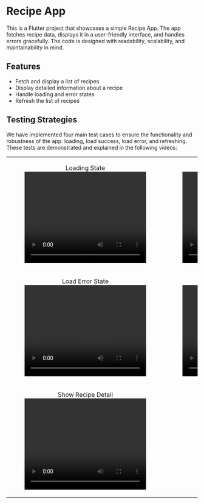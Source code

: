 # Recipe App

This is a Flutter project that showcases a simple Recipe App. The app fetches recipe data, displays it in a user-friendly interface, and handles errors gracefully. The code is designed with readability, scalability, and maintainability in mind.

## Features

- Fetch and display a list of recipes
- Display detailed information about a recipe
- Handle loading and error states
- Refresh the list of recipes

## Testing Strategies

We have implemented four main test cases to ensure the functionality and robustness of the app: loading, load success, load error, and refreshing. These tests are demonstrated and explained in the following videos:

<table>
  <tr>
    <td>
      <figure>
        <figcaption style="text-align: center;">Loading State</figcaption>
        <video src="./readme/loading_screen.mp4" width="320" height="240" controls>
          Your browser does not support the video tag.
        </video>
      </figure>
    </td>
    <td>
      <figure>
        <figcaption style="text-align: center;">Load Success State</figcaption>
        <video src="./readme/loading_success.mp4" width="320" height="240" controls>
          Your browser does not support the video tag.
        </video>
      </figure>
    </td>
  </tr>
  <tr>
    <td>
      <figure>
        <figcaption style="text-align: center;">Load Error State</figcaption>
        <video src="./readme/loading_error.mp4" width="320" height="240" controls>
          Your browser does not support the video tag.
        </video>
      </figure>
    </td>
    <td>
      <figure>
        <figcaption style="text-align: center;">Refreshing</figcaption>
        <video src="./readme/refresh.mp4" width="320" height="240" controls>
          Your browser does not support the video tag.
        </video>
      </figure>
    </td>
  </tr>
  <tr>
    <td>
      <figure>
        <figcaption style="text-align: center;">Show Recipe Detail</figcaption>
        <video src="./readme/show_detail.mp4" width="320" height="240" controls>
          Your browser does not support the video tag.
        </video>
      </figure>
    </td>
  </tr>
</table>
